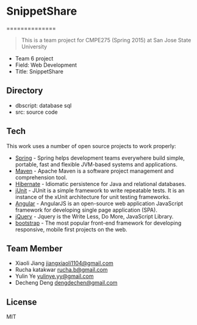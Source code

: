 # SnippetShare
==============

> This is a team project for CMPE275 (Spring 2015)
> at San Jose State University
 - Team 6 project
 - Field: Web Development
 - Title: SnippetShare

Directory
-----------
 - dbscript: database sql
 - src:	source code

Tech
-----------
This work uses a number of open source projects to work properly:

* [Spring] - Spring helps development teams everywhere build simple, portable,  fast and flexible JVM-based systems and applications.
* [Maven] - Apache Maven is a software project management and comprehension tool.
* [Hibernate] -  Idiomatic persistence for Java and relational databases.
* [jUnit] - JUnit is a simple framework to write repeatable tests. It is an instance of the xUnit architecture for unit testing frameworks.
* [Angular] - AngularJS is an open-source web application JavaScript framework for developing single page application (SPA).
* [jQuery] - Jquery is the Write Less, Do More, JavaScript Library.
* [bootstrap] - The most popular front-end framework for developing responsive, mobile first projects on the web.

Team Member
--------------
* Xiaoli Jiang <jiangxiaoli1104@gmail.com>
* Rucha katakwar <rucha.b@gmail.com>
* Yulin Ye <yulinye.yy@gmail.com>
* Decheng Deng <dengdechen@gmail.com>

License
----

MIT

[Spring]:https://spring.io
[Maven]:https://maven.apache.org/
[Hibernate]:http://hibernate.org/orm/
[Angular]:https://angularjs.org/
[jQuery]:http://jquery.com
[bootstrap]:http://getbootstrap.com/
[jUnit]: http://junit.org/

